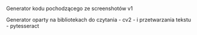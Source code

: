 Generator kodu pochodzącego ze screenshotów v1

Generator oparty na bibliotekach do czytania - cv2 - i przetwarzania tekstu - pytesseract
